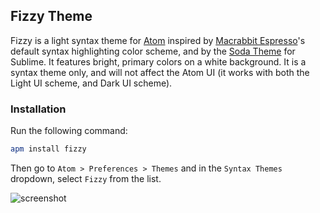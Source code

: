 ## Fizzy Theme

Fizzy is a light syntax theme for [Atom](http://atom.io/) inspired by [Macrabbit Espresso](http://macrabbit.com/espresso/)'s default syntax highlighting color scheme, and by the [Soda Theme](https://github.com/buymeasoda/soda-theme) for Sublime. It features bright, primary colors on a white background. It is a syntax theme only, and will not affect the Atom UI (it works with both the Light UI scheme, and Dark UI scheme).

### Installation

Run the following command:

```sh
apm install fizzy
```

Then go to `Atom > Preferences > Themes` and in the `Syntax Themes` dropdown, select `Fizzy` from the list.


![screenshot](http://f.cl.ly/items/2Q1Y02173H3Z3J1z250R/fizzy.png)
